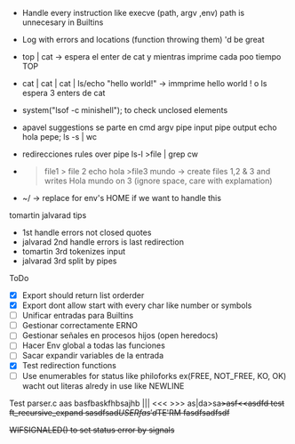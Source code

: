 * Handle every instruction like execve (path, argv ,env) path is unnecesary in Builtins
* Log with errors and locations (function throwing them) 'd be great
* top | cat -> espera el enter de cat y mientras imprime cada poo tiempo TOP
* cat | cat | cat | ls/echo "hello world!" -> immprime hello world ! o ls espera 3 enters de cat
* system("lsof -c minishell"); to check unclosed elements
* apavel  suggestions se parte en
	cmd
	argv
	pipe input
	pipe output
	echo hola pepe; ls -s | wc

* redirecciones rules over pipe  ls-l >file | grep cw
* > file1  > file 2 echo hola >file3 mundo -> create files 1,2 & 3 and writes Hola mundo on 3 (ignore space, care with explamation)
* ~/ ->  replace for env's HOME if we want to handle this

tomartin jalvarad tips
* 1st handle errors not closed quotes
* jalvarad 2nd handle errors is last redirection
* tomartin 3rd tokenizes input
* jalvarad 3rd split by pipes

ToDo
- [x] Export should return list orderder
- [x] Export dont allow start with every char like number or symbols
- [ ] Unificar entradas para Builtins
- [ ] Gestionar correctamente ERNO
- [ ] Gestionar señales en procesos hijos (open heredocs)
- [ ] Hacer Env global a todas las funciones
- [ ] Sacar expandir variables de la entrada
- [x] Test redirection functions
- [ ] Use enumerables for status like philoforks ex(FREE, NOT_FREE, KO, OK) wacht out literas alredy in use like NEWLINE

Test parser.c aas basfbaskfhbsajhb ||| <<< >>> as|da>sa<s>>asf<<asdfd
test ft_recursive_expand sasdfsad$USER fas'd$TE'RM fasdfsadfsdf

WIFSIGNALED() to set status error by signals 
